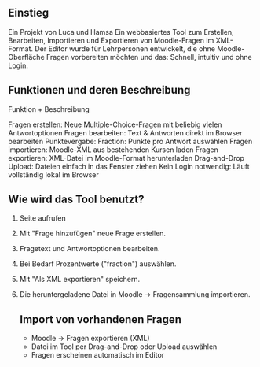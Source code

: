## Einstieg 

Ein Projekt von Luca und Hamsa
Ein webbasiertes Tool zum Erstellen, Bearbeiten, Importieren und Exportieren von Moodle-Fragen im XML-Format.
Der Editor wurde für Lehrpersonen entwickelt, die ohne Moodle-Oberfläche Fragen vorbereiten möchten und das: Schnell, intuitiv und ohne Login.

## Funktionen und deren Beschreibung

Funktion + Beschreibung 

Fragen erstellen: Neue Multiple-Choice-Fragen mit beliebig vielen Antwortoptionen 
Fragen bearbeiten: Text & Antworten direkt im Browser bearbeiten 
Punktevergabe: Fraction: Punkte pro Antwort auswählen 
Fragen importieren: Moodle-XML aus bestehenden Kursen laden 
Fragen exportieren: XML-Datei im Moodle-Format herunterladen 
Drag-and-Drop Upload: Dateien einfach in das Fenster ziehen 
Kein Login notwendig: Läuft vollständig lokal im Browser 

## Wie wird das Tool benutzt?

1. Seite aufrufen
2. Mit "Frage hinzufügen" neue Frage erstellen.
3. Fragetext und Antwortoptionen bearbeiten.
4. Bei Bedarf Prozentwerte ("fraction") auswählen.
5. Mit "Als XML exportieren" speichern.
6. Die heruntergeladene Datei in Moodle → Fragensammlung importieren.

    ## Import von vorhandenen Fragen

    - Moodle → Fragen exportieren (XML)
    - Datei im Tool per Drag-and-Drop oder Upload auswählen
    - Fragen erscheinen automatisch im Editor

